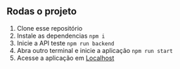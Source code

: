 ## Rodas o projeto

1. Clone esse repositório
2. Instale as dependencias `npm i`
3. Inicie a API teste `npm run backend`
4. Abra outro terminal e inicie a aplicação `npm run start`
5. Acesse a aplicação em [Localhost](http://localhost:4200)
